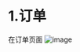 # 1.订单
在订单页面
![image](http://cdn.dpjia.com/files/uploads/images/dcd57dfdd6b5d231a6f8620241b47677.png)